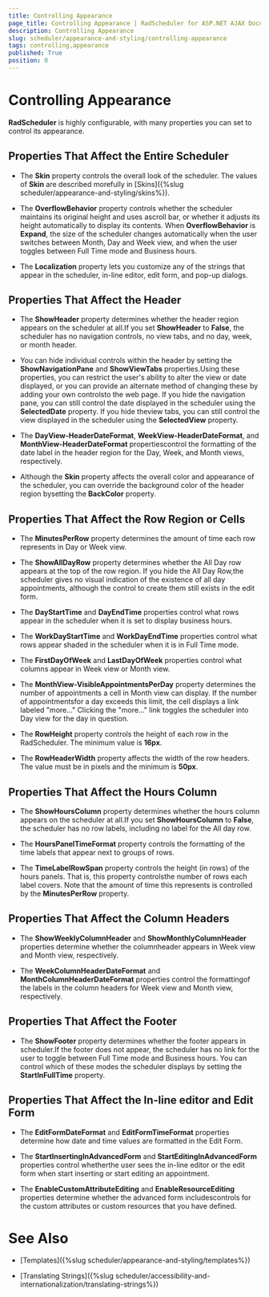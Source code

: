 ```yaml
---
title: Controlling Appearance
page_title: Controlling Appearance | RadScheduler for ASP.NET AJAX Documentation
description: Controlling Appearance
slug: scheduler/appearance-and-styling/controlling-appearance
tags: controlling,appearance
published: True
position: 0
---
```


# Controlling Appearance



**RadScheduler** is highly configurable, with many properties you can set to control its appearance.

## Properties That Affect the Entire Scheduler

* The **Skin** property controls the overall look of the scheduler. The values of **Skin** are described morefully in [Skins]({%slug scheduler/appearance-and-styling/skins%}).

* The **OverflowBehavior** property controls whether the scheduler maintains its original height and uses ascroll bar, or whether it adjusts its height automatically to display its contents. When **OverflowBehavior** is **Expand**, the size of the scheduler changes automatically when the user switches between Month, Day and Week view, and when the user toggles between Full Time mode and Business hours.

* The **Localization** property lets you customize any of the strings that appear in the scheduler, in-line editor, edit form, and pop-up dialogs.

## Properties That Affect the Header

* The **ShowHeader** property determines whether the header region appears on the scheduler at all.If you set **ShowHeader** to **False**, the scheduler has no navigation controls, no view tabs, and no day, week, or month header.

* You can hide individual controls within the header by setting the **ShowNavigationPane** and **ShowViewTabs** properties.Using these properties, you can restrict the user's ability to alter the view or date displayed, or you can provide an alternate method of changing these by adding your own controlsto the web page. If you hide the navigation pane, you can still control the date displayed in the scheduler using the **SelectedDate** property. If you hide theview tabs, you can still control the view displayed in the scheduler using the **SelectedView** property.

* The **DayView-HeaderDateFormat**, **WeekView-HeaderDateFormat**, and **MonthView-HeaderDateFormat** propertiescontrol the formatting of the date label in the header region for the Day, Week, and Month views, respectively.

* Although the **Skin** property affects the overall color and appearance of the scheduler, you can override the background color of the header region bysetting the **BackColor** property.

## Properties That Affect the Row Region or Cells

* The **MinutesPerRow** property determines the amount of time each row represents in Day or Week view.

* The **ShowAllDayRow** property determines whether the All Day row appears at the top of the row region. If you hide the All Day Row,the scheduler gives no visual indication of the existence of all day appointments, although the control to create them still exists in the edit form.

* The **DayStartTime** and **DayEndTime** properties control what rows appear in the scheduler when it is set to display business hours.

* The **WorkDayStartTime** and **WorkDayEndTime** properties control what rows appear shaded in the scheduler when it is in Full Time mode.

* The **FirstDayOfWeek** and **LastDayOfWeek** properties control what columns appear in Week view or Month view.

* The **MonthView-VisibleAppointmentsPerDay** property determines the number of appointments a cell in Month view can display. If the number of appointmentsfor a day exceeds this limit, the cell displays a link labeled "more..." Clicking the "more..." link toggles the scheduler into Day view for the day in question.

* The **RowHeight** property controls the height of each row in the RadScheduler. The minimum value is **16px**.

* The **RowHeaderWidth** property affects the width of the row headers. The value must be in pixels and the minimum is **50px**.

## Properties That Affect the Hours Column

* The **ShowHoursColumn** property determines whether the hours column appears on the scheduler at all.If you set **ShowHoursColumn** to **False**, the scheduler has no row labels, including no label for the All day row.

* The **HoursPanelTimeFormat** property controls the formatting of the time labels that appear next to groups of rows.

* The **TimeLabelRowSpan** property controls the height (in rows) of the hours panels. That is, this property controlsthe number of rows each label covers. Note that the amount of time this represents is controlled by the **MinutesPerRow** property.

## Properties That Affect the Column Headers

* The **ShowWeeklyColumnHeader** and **ShowMonthlyColumnHeader** properties determine whether the columnheader appears in Week view and Month view, respectively.

* The **WeekColumnHeaderDateFormat** and **MonthColumnHeaderDateFormat** properties control the formattingof the labels in the column headers for Week view and Month view, respectively.

## Properties That Affect the Footer

* The **ShowFooter** property determines whether the footer appears in scheduler.If the footer does not appear, the scheduler has no link for the user to toggle between Full Time mode and Business hours. You can control which of these modes the scheduler displays by setting the **StartInFullTime** property.

## Properties That Affect the In-line editor and Edit Form

* The **EditFormDateFormat** and **EditFormTimeFormat** properties determine how date and time values are formatted in the Edit Form.

* The **StartInsertingInAdvancedForm** and **StartEditingInAdvancedForm** properties control whetherthe user sees the in-line editor or the edit form when start inserting or start editing an appointment.

* The **EnableCustomAttributeEditing** and **EnableResourceEditing** properties determine whether the advanced form includescontrols for the custom attributes or custom resources that you have defined.

# See Also

 * [Templates]({%slug scheduler/appearance-and-styling/templates%})

 * [Translating Strings]({%slug scheduler/accessibility-and-internationalization/translating-strings%})
